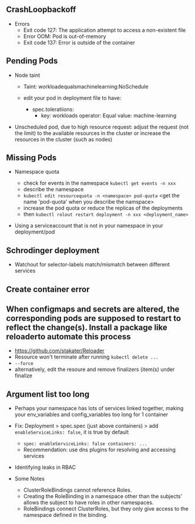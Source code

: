 ## CrashLoopbackoff

- Errors
  - Exit code 127: The application attempt to access a non-existent file
  - Error OOM: Pod is out-of-memory
  - Exit code 137: Error is outside of the container


## Pending Pods
- Node taint
  - Taint: workloadequalsmachinelearning:NoSchedule
    
  - edit your pod in deployment file to have:
    - spec.toleratiions:
      - key: workloads
        operator: Equal
        value: machine-learning

- Unscheduled pod, due to high resource request: adjust the request (not the limit) to the available resources in the cluster or increase the resources in the cluster (such as nodes)


## Missing Pods
- Namespace quota
  - check for events in the namespace `kubectl get events -n xxx`
  - describe the namespace
  - `kubectl edit resourcequota -n <namespace> pod-quota` <get the name 'pod-quota' when you describe the namspace>
  - increase the pod quota or reduce the replicas of the deployments
  - then `kubectl rolout restart deployment -n xxx <deployment_name>`
 
- Using a serviceaccount that is not in your namespace in your deployment/pod


## Schrodinger deployment
- Watchout for selector-labels match/mismatch between different services


## Create container error


## When configmaps and secrets are altered, the corresponding pods are supposed to restart to reflect the change(s). Install a package like reloaderto automate this process
   - https://github.com/stakater/Reloader
   - Resource won't terminate after running `kubectl delete ...`
   - `--force`
   - alternatively, edit the resoure and remove finalizers (item(s) under finalize
  
  

## Argument list too long
   - Perhaps your namespace has lots of services linked together, making your env_variables and config_variables too long for 1 container
   - Fix: Deployment > spec.spec (just above containers) > add `enableServiceLinks: false`, it is true by default
     - `spec:
          enableServiceLinks: false
          containers:
          ...`
     - Recommendation: use dns plugins for resolving and accessing services
    
- Identifying leaks in RBAC

- Some Notes
  - ClusterRoleBindings cannot reference Roles.
  - Creating the RoleBinding in a namespace other than the subjects’ allows the subject to have roles in other namespaces.
  - RoleBindings connect ClusterRoles, but they only give access to the namespace defined in the binding.
